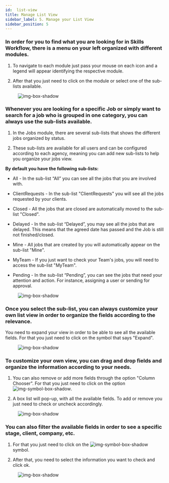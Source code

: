 ```yaml
---
id:  list-view
title: Manage List View
sidebar_label: 5. Manage your List View
sidebar_position: 5
---
```


### In order for you to find what you are looking for in Skills Workflow, there is a menu on your left organized with different modules.

1. To navigate to each module just pass your mouse on each icon and a legend will appear identifying the respective module.

2. After that you just need to click on the module or select one of the sub-lists available.

<figure>

![img-box-shadow](/img/university/project-management/project-management-lesson5-1.png)
<figcaption></figcaption>
</figure>

### Whenever you are looking for a specific Job or simply want to search for a job who is grouped in one category, you can always use the sub-lists available.

1. In the Jobs module, there are several sub-lists that shows the different jobs organized by status.

2. These sub-lists are available for all users and can be configured according to each agency, meaning you can add new sub-lists to help you organize your jobs view.

**By default you have the following sub-lists:**

- All - In the sub-list “All” you can see all the jobs that you are involved with.

- ClientRequests - In the sub-list "ClientRequests" you will see all the jobs requested by your clients.

- Closed - All the jobs that are closed are automatically moved to the sub-list "Closed".

- Delayed - In the sub-list “Delayed”, you may see all the jobs that are delayed. This means that the agreed date has passed and the Job is still not finished/closed.

- Mine - All jobs that are created by you will automatically appear on the sub-list "Mine".

- MyTeam - If you just want to check your Team's jobs, you will need to access the sub-list "MyTeam".

- Pending - In the sub-list “Pending”, you can see the jobs that need your attention and action. For instance, assigning a user or sending for approval.

<figure>

![img-box-shadow](/img/university/project-management/project-management-lesson5-2.png)
<figcaption></figcaption>
</figure>


### Once you select the sub-list, you can always customize your own list view in order to organize the fields according to the relevance.

You need to expand your view in order to be able to see all the available fields. For that you just need to click on the symbol that says "Expand".

<figure>

![img-box-shadow](/img/university/project-management/project-management-lesson5-3.png)
<figcaption></figcaption>
</figure>


### To customize your own view, you can drag and drop fields and organize the information according to your needs.

1. You can also remove or add more fields through the option "Column Chooser". For that you just need to click on the option ![img-symbol-box-shadow](/img/university/project-management/project-management-lesson5-symbol-1.png).

2. A box list will pop-up, with all the available fields. To add or remove you just need to check or uncheck accordingly.

<figure>

![img-box-shadow](/img/university/project-management/project-management-lesson5-4.png)
<figcaption></figcaption>
</figure>


### You can also filter the available fields in order to see a specific stage, client, company, etc.

1. For that you just need to click on the ![img-symbol-box-shadow](/img/university/project-management/project-management-lesson5-symbol-2.png) symbol.

2. After that, you need to select the information you want to check and click ok.

<figure>

![img-box-shadow](/img/university/project-management/project-management-lesson5-5.png)
<figcaption></figcaption>
</figure>
